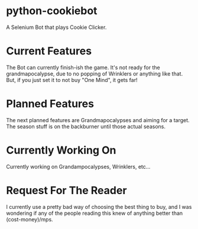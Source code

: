 # python-cookiebot
A Selenium Bot that plays Cookie Clicker.  

# Current Features
The Bot can currently finish-ish the game.
It's not ready for the grandmapocalypse, due to no popping of Wrinklers or anything like that.
But, if you just set it to not buy "One Mind", it gets far!

# Planned Features
The next planned features are Grandmapocalypses and aiming for a target.
The season stuff is on the backburner until those actual seasons.

# Currently Working On
Currently working on Grandampocalypses, Wrinklers, etc...

# Request For The Reader
I currently use a pretty bad way of choosing the best thing to buy, and I was wondering if any of the people reading this knew of anything better than (cost-money)/mps.  

